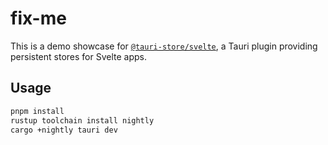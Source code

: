 # fix-me

This is a demo showcase for [`@tauri-store/svelte`](https://tb.dev.br/tauri-store/plugin-svelte/guide/getting-started), a Tauri plugin providing persistent stores for Svelte apps.

## Usage

```sh
pnpm install
rustup toolchain install nightly
cargo +nightly tauri dev
```
